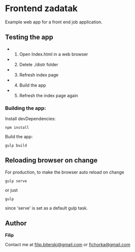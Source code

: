 # Frontend zadatak

Example web app for a front end job application.

## Testing the app

* 1. Open Index.html in a web browser
* 2. Delete ./distr folder
* 3. Refresh index page
* 4. Build the app
* 5. Refresh the index page again

### Building the app:

Install devDependencies:

```
npm install
```

Build the app:

```
gulp build
```

## Reloading browser on change

For production, to make the browser auto reload on change

```
gulp serve
```
or just
```
gulp
```
since 'serve' is set as a default gulp task.

## Author

 **Filip**
 
 Contact me at filip.biterski@gmail.com or fichorka@gmail.com